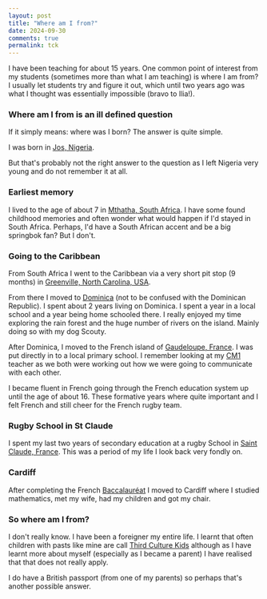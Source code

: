 ```yaml
---
layout: post
title: "Where am I from?"
date: 2024-09-30
comments: true
permalink: tck
---
```


I have been teaching for about 15 years. One common point of interest from my
students (sometimes more than what I am teaching) is where I am from? I usually
let students try and figure it out, which until two years ago was what I thought
was essentially impossible (bravo to Ilia!).

### Where am I from is an ill defined question

If it simply means: where was I born? The answer is quite simple.

I was born in [Jos, Nigeria](https://en.wikipedia.org/wiki/Jos).

But that's probably not the right answer to the question as I left Nigeria very
young and do not remember it at all.

### Earliest memory

I lived to the age of about 7 in [Mthatha, South Africa](https://en.wikipedia.org/wiki/Mthatha).
I have some found childhood memories and often wonder what would happen if I'd stayed in South Africa.
Perhaps, I'd have a South African accent and be a big springbok fan? But I
don't.

### Going to the Caribbean

From South Africa I went to the Caribbean via a very short pit stop (9 months)
in [Greenville, North Carolina, USA](https://en.wikipedia.org/wiki/Greenville%2C_North_Carolina).

From there I moved to [Dominica](https://en.wikipedia.org/wiki/Dominica) (not to
be confused with the Dominican Republic). I spent about 2 years living on
Dominica. I spent a year in a local school and a year being home schooled there.
I really enjoyed my time exploring the rain forest and the huge number of rivers
on the island. Mainly doing so with my dog Scouty.

After Dominica, I moved to the French island of [Gaudeloupe, France](https://en.wikipedia.org/wiki/Guadeloupe).
I was put directly in to a local primary school. I remember looking at my
[CM1](https://www.frenchentree.com/living-in-france/education/french-school-grade-equivalents/) teacher as we
both were working out how we were going to communicate with each other.

I became fluent in French going through the French education system up until the
age of about 16. These formative years where quite important and I felt French
and still cheer for the French rugby team.

### Rugby School in St Claude

I spent my last two years of secondary education at a rugby School in [Saint
Claude, France](https://en.wikipedia.org/wiki/Saint-Claude%2C_Jura). This was a
period of my life I look back very fondly on.

### Cardiff

After completing the French [Baccalauréat](https://en.wikipedia.org/wiki/Baccalauréat) I moved to Cardiff
where I studied mathematics, met my wife, had my children and got my chair.

### So where am I from?

I don't really know. I have been a foreigner my entire life. I learnt that often
children with pasts like mine are call [Third Culture Kids](https://en.wikipedia.org/wiki/Third_culture_kid) although as I have
learnt more about myself (especially as I became a parent) I have realised that
that does not really apply.

I do have a British passport (from one of my parents) so perhaps that's another
possible answer.
